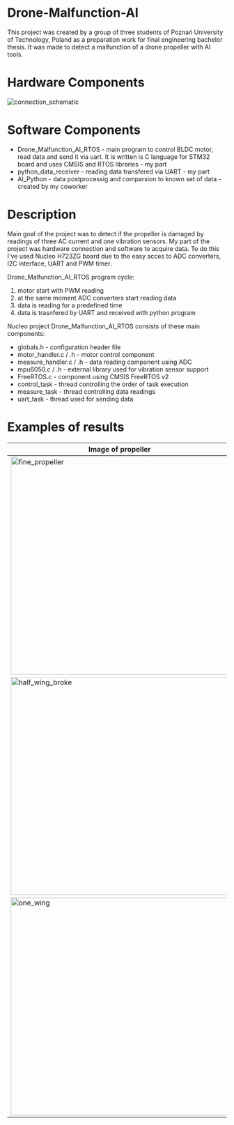 # Drone-Malfunction-AI
This project was created by a group of three students of Poznań University of Technology, Poland as a preparation work for final engineering bachelor thesis. It was made to detect a malfunction of a drone propeller with AI tools.

# Hardware Components
![connection_schematic](https://github.com/user-attachments/assets/25afd8dc-e7a5-498d-88f8-de4a50ade5d8)

# Software Components
- Drone_Malfunction_AI_RTOS - main program to control BLDC motor, read data and send it via uart. It is written is C language for STM32 board and uses CMSIS and RTOS libraries - my part
- python_data_receiver - reading data transfered via UART - my part
- AI_Python - data postprocessig and comparsion to known set of data - created by my coworker

# Description
Main goal of the project was to detect if the propeller is damaged by readings of three AC current and one vibration sensors. My part of the project was hardware connection and software to acquire data. To do this I've used Nucleo H723ZG board due to the easy acces to ADC converters, I2C interface, UART and PWM timer.

Drone_Malfunction_AI_RTOS program cycle:
1. motor start with PWM reading
2. at the same moment ADC converters start reading data
3. data is reading for a predefined time
4. data is trasnfered by UART and received with python program

Nucleo project Drone_Malfunction_AI_RTOS consists of these main components:
- globals.h - configuration header file
- motor_handler.c / .h - motor control component
- measure_handler.c / .h - data reading component using ADC
- mpu6050.c / .h - external library used for vibration sensor support
- FreeRTOS.c - component using CMSIS FreeRTOS v2
- control_task - thread controlling the order of task execution
- measure_task - thread controlling data readings
- uart_task - thread used for sending data


# Examples of results
| Image of propeller | plot of AC | plot of vibration |
|--|--|--|
| <img src="https://github.com/user-attachments/assets/d5396145-5114-4f1d-a835-57de9c12f3dd" alt="fine_propeller" width="500"/> | <img src="https://github.com/user-attachments/assets/9b50027a-530d-49c5-ac79-a4c140c2dae4" alt="fine_propeller_AC" width="500"/> |<img src="https://github.com/user-attachments/assets/70874769-ae3c-429f-bbd7-8117309c5097" alt="fine_propeller_vibr" width="500"/>|
| <img src="https://github.com/user-attachments/assets/32189617-a860-4379-9978-1f9cbcd76b95" alt="half_wing_broke" width="500"/> | <img src="https://github.com/user-attachments/assets/b3f53c6b-f342-4379-8eba-03ebaee5b1ab" alt="half_wing_broke_AC" width="500"/> |<img src="https://github.com/user-attachments/assets/9ba93aad-0f67-4d59-b219-7579a65be488" alt="half_wing_broke_vibr" width="500"/>|
| <img src="https://github.com/user-attachments/assets/be9c1526-1df4-48a0-a8b7-2e9cdddaae8c" alt="one_wing" width="500"/> | <img src="https://github.com/user-attachments/assets/04ff28d8-6317-44dc-bbd5-d3244b54f45a" alt="one_wing_AC" width="500"/> |<img src="https://github.com/user-attachments/assets/4f04c4ee-680e-4efc-88e7-928d438b20b7" alt="one_wing_vibr" width="500"/>|
